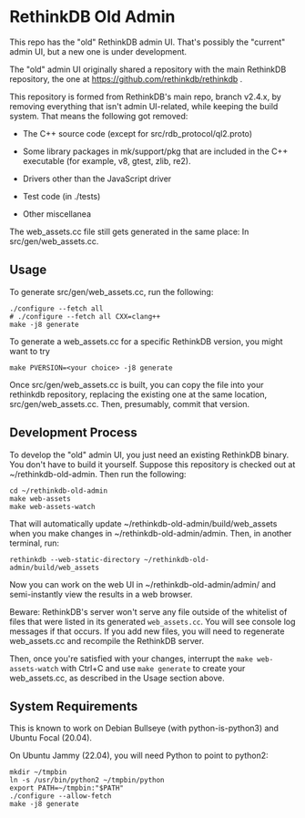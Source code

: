 # RethinkDB Old Admin

This repo has the "old" RethinkDB admin UI.  That's possibly the
"current" admin UI, but a new one is under development.

The "old" admin UI originally shared a repository with the main
RethinkDB repository, the one at
https://github.com/rethinkdb/rethinkdb .

This repository is formed from RethinkDB's main repo, branch v2.4.x,
by removing everything that isn't admin UI-related, while keeping the
build system.  That means the following got removed:

 - The C++ source code (except for src/rdb_protocol/ql2.proto)

 - Some library packages in mk/support/pkg that are included in the
   C++ executable (for example, v8, gtest, zlib, re2).

 - Drivers other than the JavaScript driver

 - Test code (in ./tests)

 - Other miscellanea

The web_assets.cc file still gets generated in the same place: In
src/gen/web_assets.cc.

## Usage

To generate src/gen/web_assets.cc, run the following:

    ./configure --fetch all
    # ./configure --fetch all CXX=clang++
    make -j8 generate

To generate a web_assets.cc for a specific RethinkDB version, you might want to try

    make PVERSION=<your choice> -j8 generate

Once src/gen/web_assets.cc is built, you can copy the file into your
rethinkdb repository, replacing the existing one at the same location,
src/gen/web_assets.cc.  Then, presumably, commit that version.

## Development Process

To develop the "old" admin UI, you just need an existing RethinkDB
binary.  You don't have to build it yourself.  Suppose this repository
is checked out at ~/rethinkdb-old-admin.  Then run the following:

    cd ~/rethinkdb-old-admin
    make web-assets
    make web-assets-watch

That will automatically update ~/rethinkdb-old-admin/build/web_assets
when you make changes in ~/rethinkdb-old-admin/admin.  Then, in
another terminal, run:

    rethinkdb --web-static-directory ~/rethinkdb-old-admin/build/web_assets

Now you can work on the web UI in ~/rethinkdb-old-admin/admin/ and
semi-instantly view the results in a web browser.

Beware: RethinkDB's server won't serve any file outside of the
whitelist of files that were listed in its generated `web_assets.cc`.
You will see console log messages if that occurs.  If you add new
files, you will need to regenerate web_assets.cc and recompile the
RethinkDB server.

Then, once you're satisfied with your changes, interrupt the `make
web-assets-watch` with Ctrl+C and use `make generate` to create your
web_assets.cc, as described in the Usage section above.


## System Requirements

This is known to work on Debian Bullseye (with python-is-python3) and
Ubuntu Focal (20.04).

On Ubuntu Jammy (22.04), you will need Python to point to python2:

    mkdir ~/tmpbin
    ln -s /usr/bin/python2 ~/tmpbin/python
    export PATH=~/tmpbin:"$PATH"
    ./configure --allow-fetch
    make -j8 generate

